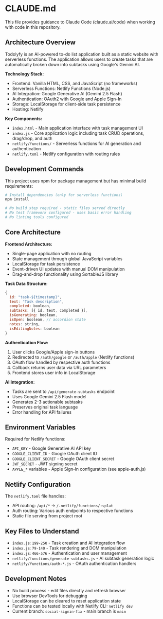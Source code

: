 # CLAUDE.md

This file provides guidance to Claude Code (claude.ai/code) when working with code in this repository.

## Architecture Overview

Todolyfy is an AI-powered to-do list application built as a static website with serverless functions. The application allows users to create tasks that are automatically broken down into subtasks using Google's Gemini AI.

**Technology Stack:**
- Frontend: Vanilla HTML, CSS, and JavaScript (no frameworks)
- Serverless Functions: Netlify Functions (Node.js)
- AI Integration: Google Generative AI (Gemini 2.5 Flash)
- Authentication: OAuth2 with Google and Apple Sign-In
- Storage: LocalStorage for client-side task persistence
- Hosting: Netlify

**Key Components:**
- `index.html` - Main application interface with task management UI
- `index.js` - Core application logic including task CRUD operations, drag/drop, and auth
- `netlify/functions/` - Serverless functions for AI generation and authentication
- `netlify.toml` - Netlify configuration with routing rules

## Development Commands

This project uses npm for package management but has minimal build requirements:

```bash
# Install dependencies (only for serverless functions)
npm install

# No build step required - static files served directly
# No test framework configured - uses basic error handling
# No linting tools configured
```

## Core Architecture

**Frontend Architecture:**
- Single-page application with no routing
- State management through global JavaScript variables
- LocalStorage for task persistence
- Event-driven UI updates with manual DOM manipulation
- Drag-and-drop functionality using SortableJS library

**Task Data Structure:**
```javascript
{
  id: "task-${timestamp}",
  text: "Task description",
  completed: boolean,
  subtasks: [{ id, text, completed }],
  isGenerating: boolean,
  isOpen: boolean, // accordion state
  notes: string,
  isEditingNotes: boolean
}
```

**Authentication Flow:**
1. User clicks Google/Apple sign-in buttons
2. Redirected to `/auth/google` or `/auth/apple` (Netlify functions)
3. OAuth flow handled by respective auth functions
4. Callback returns user data via URL parameters
5. Frontend stores user info in LocalStorage

**AI Integration:**
- Tasks are sent to `/api/generate-subtasks` endpoint
- Uses Google Gemini 2.5 Flash model
- Generates 2-3 actionable subtasks
- Preserves original task language
- Error handling for API failures

## Environment Variables

Required for Netlify functions:
- `API_KEY` - Google Generative AI API key
- `GOOGLE_CLIENT_ID` - Google OAuth client ID
- `GOOGLE_CLIENT_SECRET` - Google OAuth client secret
- `JWT_SECRET` - JWT signing secret
- `APPLE_*` variables - Apple Sign-In configuration (see apple-auth.js)

## Netlify Configuration

The `netlify.toml` file handles:
- API routing: `/api/*` → `/.netlify/functions/:splat`
- Auth routing: Various auth endpoints to respective functions
- Static file serving from project root

## Key Files to Understand

- `index.js:199-250` - Task creation and AI integration flow
- `index.js:79-140` - Task rendering and DOM manipulation
- `index.js:466-576` - Authentication and user management
- `netlify/functions/generate-subtasks.js` - AI subtask generation logic
- `netlify/functions/auth-*.js` - OAuth authentication handlers

## Development Notes

- No build process - edit files directly and refresh browser
- Use browser DevTools for debugging
- LocalStorage can be cleared to reset application state
- Functions can be tested locally with Netlify CLI: `netlify dev`
- Current branch: `social-signin-fix` - main branch is `main`